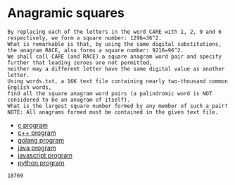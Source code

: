 # Anagramic squares

```
By replacing each of the letters in the word CARE with 1, 2, 9 and 6 respectively, we form a square number: 1296=36^2.
What is remarkable is that, by using the same digital substitutions,
the anagram RACE, also forms a square number: 9216=96^2.
We shall call CARE (and RACE) a square anagram word pair and specify further that leading zeroes are not permitted,
neither may a different letter have the same digital value as another letter.
Using words.txt, a 16K text file containing nearly two-thousand common English words,
find all the square anagram word pairs (a palindromic word is NOT considered to be an anagram of itself).
What is the largest square number formed by any member of such a pair?
NOTE: All anagrams formed must be contained in the given text file.
```

* [c program](Problem098.c)
* [c++ program](Problem098.cpp)
* [golang program](Problem098.go)
* [java program](Problem098.java)
* [javascript program](Problem098.js)
* [python program](Problem098.py)

```
18769
```
